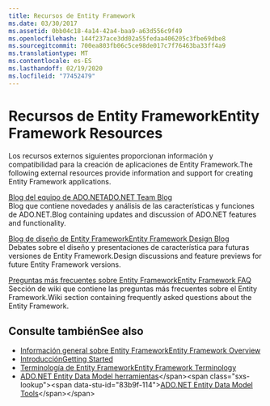 ```yaml
---
title: Recursos de Entity Framework
ms.date: 03/30/2017
ms.assetid: 0bb04c18-4a14-42a4-baa9-a63d556c9f49
ms.openlocfilehash: 144f237ace3dd02a55fedaa406205c3fbe69dbe8
ms.sourcegitcommit: 700ea803fb06c5ce98de017c7f76463ba33ff4a9
ms.translationtype: MT
ms.contentlocale: es-ES
ms.lasthandoff: 02/19/2020
ms.locfileid: "77452479"
---
```

# <a name="entity-framework-resources"></a><span data-ttu-id="83b9f-102">Recursos de Entity Framework</span><span class="sxs-lookup"><span data-stu-id="83b9f-102">Entity Framework Resources</span></span>
<span data-ttu-id="83b9f-103">Los recursos externos siguientes proporcionan información y compatibilidad para la creación de aplicaciones de Entity Framework.</span><span class="sxs-lookup"><span data-stu-id="83b9f-103">The following external resources provide information and support for creating Entity Framework applications.</span></span>  
  
 [<span data-ttu-id="83b9f-104">Blog del equipo de ADO.NET</span><span class="sxs-lookup"><span data-stu-id="83b9f-104">ADO.NET Team Blog</span></span>](https://docs.microsoft.com/archive/blogs/adonet/)  
 <span data-ttu-id="83b9f-105">Blog que contiene novedades y análisis de las características y funciones de ADO.NET.</span><span class="sxs-lookup"><span data-stu-id="83b9f-105">Blog containing updates and discussion of ADO.NET features and functionality.</span></span>  
  
 [<span data-ttu-id="83b9f-106">Blog de diseño de Entity Framework</span><span class="sxs-lookup"><span data-stu-id="83b9f-106">Entity Framework Design Blog</span></span>](https://docs.microsoft.com/archive/blogs/efdesign)  
 <span data-ttu-id="83b9f-107">Debates sobre el diseño y presentaciones de característica para futuras versiones de Entity Framework.</span><span class="sxs-lookup"><span data-stu-id="83b9f-107">Design discussions and feature previews for future Entity Framework versions.</span></span>  
  
 [<span data-ttu-id="83b9f-108">Preguntas más frecuentes sobre Entity Framework</span><span class="sxs-lookup"><span data-stu-id="83b9f-108">Entity Framework FAQ</span></span>](https://social.technet.microsoft.com/wiki/contents/articles/3737.entity-framework-faq.aspx)  
 <span data-ttu-id="83b9f-109">Sección de wiki que contiene las preguntas más frecuentes sobre el Entity Framework.</span><span class="sxs-lookup"><span data-stu-id="83b9f-109">Wiki section containing frequently asked questions about the Entity Framework.</span></span>  
  
## <a name="see-also"></a><span data-ttu-id="83b9f-110">Consulte también</span><span class="sxs-lookup"><span data-stu-id="83b9f-110">See also</span></span>

- [<span data-ttu-id="83b9f-111">Información general sobre Entity Framework</span><span class="sxs-lookup"><span data-stu-id="83b9f-111">Entity Framework Overview</span></span>](overview.md)
- [<span data-ttu-id="83b9f-112">Introducción</span><span class="sxs-lookup"><span data-stu-id="83b9f-112">Getting Started</span></span>](getting-started.md)
- [<span data-ttu-id="83b9f-113">Terminología de Entity Framework</span><span class="sxs-lookup"><span data-stu-id="83b9f-113">Entity Framework Terminology</span></span>](terminology.md)
- <span data-ttu-id="83b9f-114">[ADO.NET Entity Data Model herramientas](https://docs.microsoft.com/previous-versions/dotnet/netframework-4.0/bb399249(v=vs.100))</span><span class="sxs-lookup"><span data-stu-id="83b9f-114">[ADO.NET Entity Data Model Tools](https://docs.microsoft.com/previous-versions/dotnet/netframework-4.0/bb399249(v=vs.100))</span></span>
